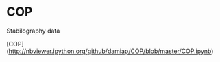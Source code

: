 COP
===
Stabilography data

[COP] (http://nbviewer.ipython.org/github/damiap/COP/blob/master/COP.ipynb)



